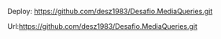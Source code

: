Deploy: https://github.com/desz1983/Desafio.MediaQueries.git

Url:https://github.com/desz1983/Desafio.MediaQueries.git
